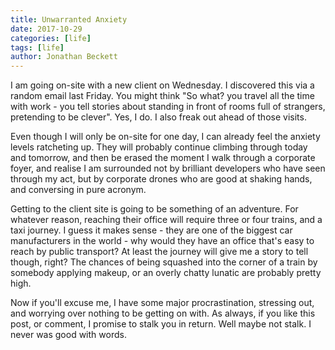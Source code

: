 ```yaml
---
title: Unwarranted Anxiety
date: 2017-10-29
categories: [life]
tags: [life]
author: Jonathan Beckett
---
```


I am going on-site with a new client on Wednesday. I discovered this via a random email last Friday. You might think "So what? you travel all the time with work - you tell stories about standing in front of rooms full of strangers, pretending to be clever". Yes, I do. I also freak out ahead of those visits.

Even though I will only be on-site for one day, I can already feel the anxiety levels ratcheting up. They will probably continue climbing through today and tomorrow, and then be erased the moment I walk through a corporate foyer, and realise I am surrounded not by brilliant developers who have seen through my act, but by corporate drones who are good at shaking hands, and conversing in pure acronym.

Getting to the client site is going to be something of an adventure. For whatever reason, reaching their office will require three or four trains, and a taxi journey. I guess it makes sense - they are one of the biggest car manufacturers in the world - why would they have an office that's easy to reach by public transport? At least the journey will give me a story to tell though, right? The chances of being squashed into the corner of a train by somebody applying makeup, or an overly chatty lunatic are probably pretty high.

Now if you'll excuse me, I have some major procrastination, stressing out, and worrying over nothing to be getting on with. As always, if you like this post, or comment, I promise to stalk you in return. Well maybe not stalk. I never was good with words.